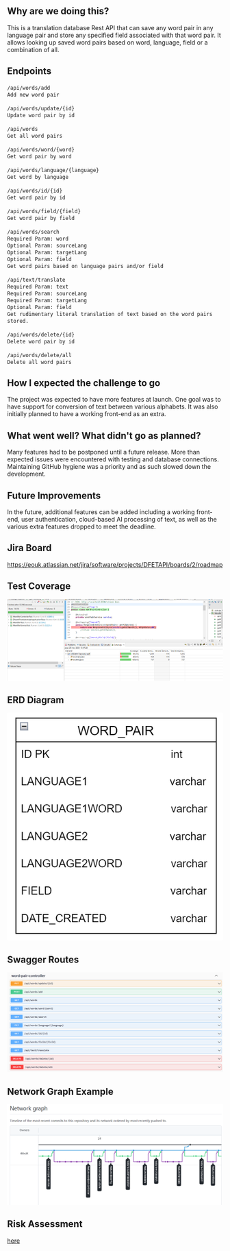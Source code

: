 ## Why are we doing this?
This is a translation database Rest API that can save any word pair in any language pair and store any specified field associated with that word pair. It allows looking up saved word pairs based on word, language, field or a combination of all.

## Endpoints
```
/api/words/add
Add new word pair

/api/words/update/{id}
Update word pair by id

/api/words
Get all word pairs

/api/words/word/{word}
Get word pair by word

/api/words/language/{language}
Get word by language

/api/words/id/{id}
Get word pair by id

/api/words/field/{field}
Get word pair by field

/api/words/search
Required Param: word
Optional Param: sourceLang
Optional Param: targetLang
Optional Param: field
Get word pairs based on language pairs and/or field

/api/text/translate
Required Param: text
Required Param: sourceLang
Required Param: targetLang
Optional Param: field
Get rudimentary literal translation of text based on the word pairs stored.
 
/api/words/delete/{id}
Delete word pair by id

/api/words/delete/all
Delete all word pairs
```

## How I expected the challenge to go
The project was expected to have more features at launch. One goal was to have support for conversion of text between various alphabets. It was also initially planned to have a working front-end as an extra.

## What went well? What didn't go as planned?
Many features had to be postponed until a future release. More than expected issues were encountered with testing and database connections. Maintaining GitHub hygiene was a priority and as such slowed down the development.

## Future Improvements
In the future, additional features can be added including a working front-end, user authentication, cloud-based AI processing of text, as well as the various extra features dropped to meet the deadline.

## Jira Board
<https://eouk.atlassian.net/jira/software/projects/DFETAPI/boards/2/roadmap>

## Test Coverage
![Test Coverage](documentation/Test_Coverage.png)

## ERD Diagram
![ERD Diagram](documentation/ERD_Diagram.png)

## Swagger Routes
![Swagger Routes](documentation/Swagger_Routes.png)

## Network Graph Example
![Network Graph Example](documentation/Network_Graph_Example.png)

## Risk Assessment
[here](documentation/risk_assessment.pdf)

